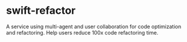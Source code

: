 # swift-refactor
A service using multi-agent and user collaboration for code optimization and refactoring. Help users reduce 100x code refactoring time.